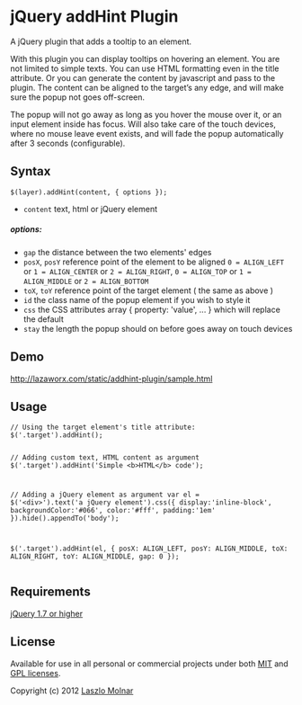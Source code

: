 <h1>jQuery addHint Plugin</h1>
<p>A jQuery plugin that adds a tooltip to an element.</p>
<p>With this plugin you can display tooltips on hovering an element. You are not limited to simple texts. You can use HTML formatting even in the title attribute. Or you can generate the content by javascript and pass to the plugin. The content can be aligned to the target’s any edge, and will make sure the popup not goes off-screen.</p>
<p>The popup will not go away as long as you hover the mouse over it, or an input element inside has focus. Will also take care of the touch devices, where no mouse leave event exists, and will fade the popup automatically after 3 seconds (configurable).</p>
<h2>Syntax</h2>
<pre><code>$(layer).addHint(content, { options });</code></pre>
<ul>
	<li><code>content</code> text, html or jQuery element</li>
</ul>
<h5>options:</h5>
<ul>
	<li><code>gap</code> the distance between the two elements' edges</li>
	<li><code>posX</code>, <code>posY</code> reference point of the element to be aligned <code>0 = ALIGN_LEFT</code> or <code>1 = ALIGN_CENTER</code> or <code>2 = ALIGN_RIGHT</code>, <code>0 = ALIGN_TOP</code> or <code>1 = ALIGN_MIDDLE</code> or <code>2 = ALIGN_BOTTOM</code></li>
	<li><code>toX</code>, <code>toY</code> reference point of the target element ( the same as above )</li>
	<li><code>id</code> the class name of the popup element if you wish to style it</li>
	<li><code>css</code> the CSS attributes array { property: 'value', ... } which will replace the default</li>
	<li><code>stay</code> the length the popup should on before goes away on touch devices</li>
</ul>
<h2>Demo</h2>
<p><a href="http://lazaworx.com/static/addhint-plugin/sample.html">http://lazaworx.com/static/addhint-plugin/sample.html</a></p>
<h2>Usage</h2>
<pre><code>// Using the target element's title attribute:
$('.target').addHint();

// Adding custom text, HTML content as argument
$('.target').addHint('Simple &lt;b&gt;HTML&lt;/b&gt; code');

// Adding a jQuery element as argument
var el = $('&lt;div&gt;').text('a jQuery element').css({
	display:'inline-block',
	backgroundColor:'#066', 
	color:'#fff',
	padding:'1em'
}).hide().appendTo('body');

$('.target').addHint(el, { 
	posX: ALIGN_LEFT, 
	posY: ALIGN_MIDDLE,
	toX: ALIGN_RIGHT,
	toY: ALIGN_MIDDLE,
	gap: 0
});
</code></pre>
<h2>Requirements</h2>
<p><a href="http://docs.jquery.com/Downloading_jQuery">jQuery 1.7 or higher</a></p>
<h2>License</h2>
<p>Available for use in all personal or commercial projects under both <a href="MIT-LICENSE.txt">MIT</a> and <a href="GPL-LICENSE.txt">GPL licenses</a>.</p>
<p>Copyright (c) 2012 <a href="http://lazaworx.com">Laszlo Molnar</a></p>
